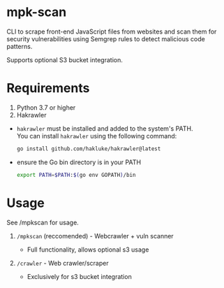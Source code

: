 # mpk-scan
CLI to scrape front-end JavaScript files from websites and scan them for security vulnerabilities using Semgrep rules to detect malicious code patterns.

Supports optional S3 bucket integration.

# Requirements
1. Python 3.7 or higher
2. Hakrawler
- `hakrawler` must be installed and added to the system's PATH.  
  You can install `hakrawler` using the following command:
  ```bash
  go install github.com/hakluke/hakrawler@latest
- ensure the Go bin directory is in your PATH
  ```bash
  export PATH=$PATH:$(go env GOPATH)/bin

# Usage
See /mpkscan for usage.

1. `/mpkscan` (reccomended) - Webcrawler + vuln scanner
   - Full functionality, allows optional s3 usage

3. `/crawler` - Web crawler/scraper
   - Exclusively for s3 bucket integration
